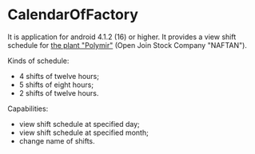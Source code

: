 # CalendarOfFactory

It is application for android 4.1.2 (16) or higher. It provides a view shift schedule for <a href="http://www.polymir.by/en">the plant "Polymir"</a> (Open Join Stock Company "NAFTAN"). 

Kinds of schedule:
 - 4 shifts of twelve hours;
 - 5 shifts of eight hours;
 - 2 shifts of twelve hours.

Capabilities:
 - view shift schedule at specified day;
 - view shift schedule at specified month;
 - change name of shifts.
